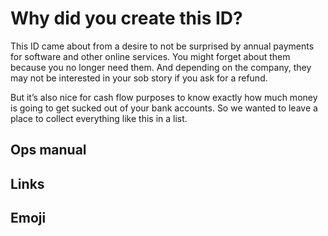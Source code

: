 # Why did you create this ID?

This ID came about from a desire to not be surprised by annual payments for software and other online services. You might forget about them because you no longer need them. And depending on the company, they may not be interested in your sob story if you ask for a refund.

But it’s also nice for cash flow purposes to know exactly how much money is going to get sucked out of your bank accounts. So we wanted to leave a place to collect everything like this in a list.

## Ops manual

## Links

## Emoji

